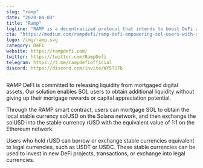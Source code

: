 ```yaml
---
slug: "ramp"
date: "2020-04-03"
title: "Ramp"
logline: "RAMP is a decentralized protocol that intends to boost DeFi adoption. RAMP DeFI uses Solana to deliver staked liquidity and cross-chain yield farming for SOL token holders."
cta: "https://medium.com/rampdefi/ramp-defi-empowering-sol-users-with-staked-liquidity-and-cross-chain-defi-farming-8861af6a6e62"
logo: /img/ramp.svg
category: DeFi
website: https://rampdefi.com/
twitter: https://twitter.com/RampDefi
telegram: https://t.me/rampdefiofficial
discord: https://discord.com/invite/WY5TU7b
---
```

RAMP DeFI is committed to releasing liquidity from mortgaged digital assets. Our solution enables SOL users to obtain additional liquidity without giving up their mortgage rewards or capital appreciation potential.

Through the RAMP smart contract, users can mortgage SOL to obtain the local stable currency solUSD on the Solana network, and then exchange the solUSD into the stable currency rUSD with the equivalent value of 1:1 on the Ethereum network.

Users who hold rUSD can borrow or exchange stable currencies equivalent to legal currencies, such as USDT or USDC. These stable currencies can be used to invest in new DeFi projects, transactions, or exchange into legal currencies.
